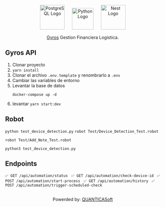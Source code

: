 <p align="center">
  <a href="http://postgre.org/" target="blank"><img src="https://wiki.postgresql.org/images/a/a4/PostgreSQL_logo.3colors.svg" width="80" alt="PostgreSQL Logo" /></a>
  &nbsp;&nbsp;&nbsp;&nbsp;
  <a href="http://python.com/" target="blank"><img src="https://s3.dualstack.us-east-2.amazonaws.com/pythondotorg-assets/media/files/python-logo-only.svg" width="70" alt="Python Logo" /></a>
  &nbsp;&nbsp;&nbsp;&nbsp;
  <a href="http://nestjs.com/" target="blank"><img src="https://nestjs.com/img/logo-small.svg" width="80" alt="Nest Logo" /></a>
</p>

[circleci-image]: https://img.shields.io/circleci/build/github/nestjs/nest/master?token=abc123def456
[circleci-url]: https://circleci.com/gh/nestjs/nest

  <p align="center"> <a href="http://quanticasoft.org" target="_blank">Gyros</a> Gestion Financiera Logistica.</p>

## Gyros API

1. Clonar proyecto
2. ```yarn install```
3. Clonar el archivo ```.env.template``` y renombrarlo a ```.env```
4. Cambiar las variables de entorno
5. Levantar la base de datos
    ```
    docker-compose up -d
    ```
6. levantar ``` yarn start:dev ```    

## Robot
```python test_device_detection.py```
```robot Test/Device_Detection_Test.robot```

```robot Test/Add_Note_Test.robot```

```python3 test_device_detection.py```


## Endpoints
```✅ GET /api/automation/status ```
```✅ GET /api/automation/check-device-id ```
```✅ POST /api/automation/start-process ```
```✅ GET /api/automation/history ```
```✅ POST /api/automation/trigger-scheduled-check ```


## 

<p align="center"> Powerded by: <a href="http://quanticasoft.org" target="_blank">QUANTICASoft</a> </p>
